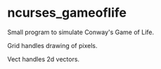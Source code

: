 # ncurses_gameoflife 
Small program to simulate Conway's Game of Life.

Grid handles drawing of pixels.

Vect handles 2d vectors.
